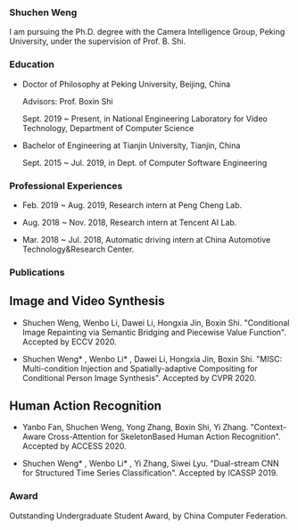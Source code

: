 ### Shuchen Weng
I am pursuing the Ph.D. degree with the Camera Intelligence Group, Peking University, under the supervision of Prof. B. Shi.

### Education
- Doctor of Philosophy at Peking University, Beijing, China

  Advisors: Prof. Boxin Shi

  Sept. 2019 ~ Present, in National Engineering Laboratory for Video Technology, Department of Computer Science

- Bachelor of Engineering at Tianjin University,  Tianjin, China

  Sept. 2015 ~ Jul. 2019, in Dept. of Computer Software Engineering

### Professional Experiences
- Feb. 2019 ~ Aug. 2019, Research intern at Peng Cheng Lab.

- Aug. 2018 ~ Nov. 2018, Research intern at Tencent AI Lab.

- Mar. 2018 ~ Jul. 2018, Automatic driving intern at China Automotive Technology&Research Center.

### Publications
## Image and Video Synthesis
- Shuchen Weng, Wenbo Li, Dawei Li, Hongxia Jin, Boxin Shi. "Conditional Image Repainting via Semantic Bridging and Piecewise Value Function". Accepted by ECCV 2020.

- Shuchen Weng\* , Wenbo Li\* , Dawei Li, Hongxia Jin, Boxin Shi. "MISC: Multi-condition Injection and Spatially-adaptive Compositing for Conditional Person Image Synthesis". Accepted by CVPR 2020.

## Human Action Recognition
- Yanbo Fan, Shuchen Weng, Yong Zhang, Boxin Shi, Yi Zhang. "Context-Aware Cross-Attention for SkeletonBased Human Action Recognition". Accepted by ACCESS 2020.

- Shuchen Weng\* , Wenbo Li\* , Yi Zhang, Siwei Lyu. "Dual-stream CNN for Structured Time Series Classification". Accepted by ICASSP 2019.

### Award
Outstanding Undergraduate Student Award, by China Computer Federation.

